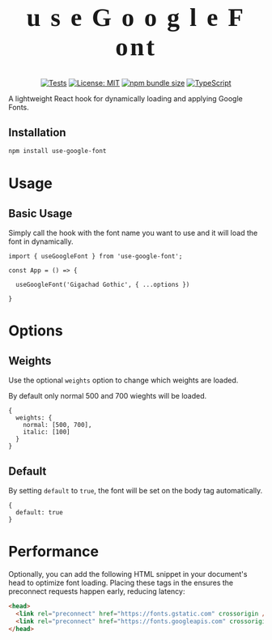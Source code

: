 <div align="center">
  <link href="https://fonts.googleapis.com/css2?family=Dancing+Script&family=Indie+Flower&family=Shadows+Into+Light&family=Caveat&family=Kalam&family=Satisfy&family=Pacifico&family=Architects+Daughter&family=Amatic+SC&family=Sacramento&family=Gloria+Hallelujah&display=swap" rel="stylesheet">
  
  <h1 style="font-size: 50px; letter-spacing: 4px;">
    <span style="font-family: 'Dancing Script';">u</span>
    <span style="font-family: 'Indie Flower';">s</span>
    <span style="font-family: 'Shadows Into Light';">e</span>
    <span style="font-family: 'Caveat';">G</span>
    <span style="font-family: 'Kalam';">o</span>
    <span style="font-family: 'Satisfy';">o</span>
    <span style="font-family: 'Pacifico';">g</span>
    <span style="font-family: 'Architects Daughter';">l</span>
    <span style="font-family: 'Amatic SC';">e</span>
    <span style="font-family: 'Sacramento';">F</span>
    <span style="font-family: 'Gloria Hallelujah';">ont</span>
  </h1>

  [![Tests](https://github.com/iisdan/useGoogleFont/actions/workflows/test.yaml/badge.svg)](https://github.com/iisdan/useGoogleFont/actions/workflows/test.yaml)
  [![License: MIT](https://img.shields.io/badge/License-MIT-yellow.svg)](https://opensource.org/licenses/MIT)
  [![npm bundle size](https://img.shields.io/bundlephobia/minzip/@danherbert/use-google-font)](https://bundlephobia.com/package/@danherbert/use-google-font)
  [![TypeScript](https://img.shields.io/badge/TypeScript-007ACC?logo=typescript&logoColor=white)](https://www.typescriptlang.org/)
</div>

A lightweight React hook for dynamically loading and applying Google Fonts.

## Installation

```bash
npm install use-google-font
```

# Usage

## Basic Usage

Simply call the hook with the font name you want to use and it will load the font in dynamically.


```tsx
import { useGoogleFont } from 'use-google-font';

const App = () => {

  useGoogleFont('Gigachad Gothic', { ...options })

}
```

# Options

## Weights

Use the optional `weights` option to change which weights are loaded. 

By default only normal 500 and 700 wieghts will be loaded. 

```tsx
{ 
  weights: { 
    normal: [500, 700], 
    italic: [100] 
  }
}
```

## Default

By setting `default` to `true`, the font will be set on the body tag automatically.

```tsx
{ 
  default: true
}
```

# Performance

Optionally, you can add the following HTML snippet in your document's head to optimize font loading. 
Placing these <link> tags in the <head> ensures the preconnect requests happen early, reducing latency:

```html
<head>
  <link rel="preconnect" href="https://fonts.gstatic.com" crossorigin />
  <link rel="preconnect" href="https://fonts.googleapis.com" crossorigin />
</head>
```